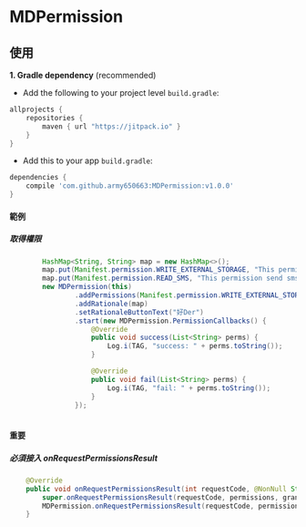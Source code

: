 # MDPermission
## 使用
**1. Gradle dependency** (recommended)

  -  Add the following to your project level `build.gradle`:
 
``` gradle
allprojects {
	repositories {
		maven { url "https://jitpack.io" }
	}
}
```
  -  Add this to your app `build.gradle`:
 
``` gradle
dependencies {
	compile 'com.github.army650663:MDPermission:v1.0.0'
}
```

#### 範例
##### 取得權限
 
 ``` java
         HashMap<String, String> map = new HashMap<>();
         map.put(Manifest.permission.WRITE_EXTERNAL_STORAGE, "This permission use update");
         map.put(Manifest.permission.READ_SMS, "This permission send sms");
         new MDPermission(this)
                 .addPermissions(Manifest.permission.WRITE_EXTERNAL_STORAGE, Manifest.permission.READ_SMS)
                 .addRationale(map)
                 .setRationaleButtonText("好Der")
                 .start(new MDPermission.PermissionCallbacks() {
                     @Override
                     public void success(List<String> perms) {
                         Log.i(TAG, "success: " + perms.toString());
                     }
 
                     @Override
                     public void fail(List<String> perms) {
                         Log.i(TAG, "fail: " + perms.toString());
                     }
                 });
         
 ``` 
 
 #### 重要
 ##### 必須接入 onRequestPermissionsResult
 
 ``` java
     @Override
     public void onRequestPermissionsResult(int requestCode, @NonNull String[] permissions, @NonNull int[] grantResults) {
         super.onRequestPermissionsResult(requestCode, permissions, grantResults);
         MDPermission.onRequestPermissionsResult(requestCode, permissions, grantResults);
     }
 ```


